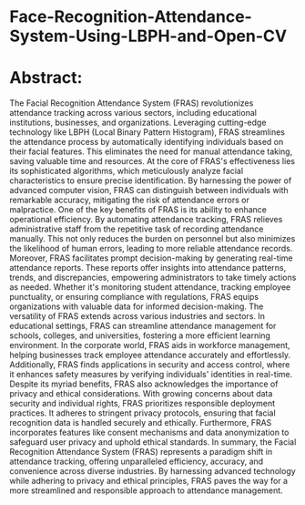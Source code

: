 # Face-Recognition-Attendance-System-Using-LBPH-and-Open-CV
# Abstract:
The Facial Recognition Attendance System (FRAS) revolutionizes attendance tracking across various
sectors, including educational institutions, businesses, and organizations. Leveraging cutting-edge
technology like LBPH (Local Binary Pattern Histogram), FRAS streamlines the attendance process by
automatically identifying individuals based on their facial features. This eliminates the need for manual
attendance taking, saving valuable time and resources.
At the core of FRAS's effectiveness lies its sophisticated algorithms, which meticulously analyze facial
characteristics to ensure precise identification. By harnessing the power of advanced computer vision,
FRAS can distinguish between individuals with remarkable accuracy, mitigating the risk of attendance
errors or malpractice.
One of the key benefits of FRAS is its ability to enhance operational efficiency. By automating
attendance tracking, FRAS relieves administrative staff from the repetitive task of recording attendance
manually. This not only reduces the burden on personnel but also minimizes the likelihood of human
errors, leading to more reliable attendance records.
Moreover, FRAS facilitates prompt decision-making by generating real-time attendance reports. These
reports offer insights into attendance patterns, trends, and discrepancies, empowering administrators to
take timely actions as needed. Whether it's monitoring student attendance, tracking employee
punctuality, or ensuring compliance with regulations, FRAS equips organizations with valuable data for
informed decision-making.
The versatility of FRAS extends across various industries and sectors. In educational settings, FRAS
can streamline attendance management for schools, colleges, and universities, fostering a more efficient
learning environment. In the corporate world, FRAS aids in workforce management, helping businesses
track employee attendance accurately and effortlessly. Additionally, FRAS finds applications in security
and access control, where it enhances safety measures by verifying individuals' identities in real-time.
Despite its myriad benefits, FRAS also acknowledges the importance of privacy and ethical
considerations. With growing concerns about data security and individual rights, FRAS prioritizes
responsible deployment practices. It adheres to stringent privacy protocols, ensuring that facial
recognition data is handled securely and ethically. Furthermore, FRAS incorporates features like
consent mechanisms and data anonymization to safeguard user privacy and uphold ethical standards.
In summary, the Facial Recognition Attendance System (FRAS) represents a paradigm shift in
attendance tracking, offering unparalleled efficiency, accuracy, and convenience across diverse
industries. By harnessing advanced technology while adhering to privacy and ethical principles, FRAS
paves the way for a more streamlined and responsible approach to attendance management. 
